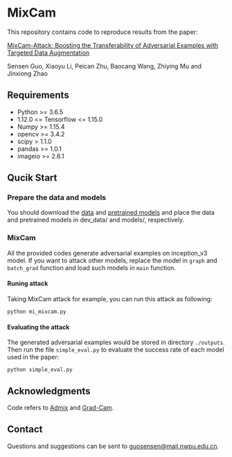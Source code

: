 # MixCam

This repository contains code to reproduce results from the paper:

[MixCam-Attack: Boosting the Transferability of Adversarial Examples with Targeted Data Augmentation](https://www.sciencedirect.com/science/article/abs/pii/S0020025523015037)

Sensen Guo, Xiaoyu Li, Peican Zhu, Baocang Wang, Zhiying Mu and Jinxiong Zhao

## Requirements
+ Python >= 3.6.5
+ 1.12.0 <= Tensorflow <= 1.15.0
+ Numpy >= 1.15.4
+ opencv >= 3.4.2
+ scipy > 1.1.0
+ pandas >= 1.0.1
+ imageio >= 2.6.1

## Qucik Start

### Prepare the data and models

You should download the [data](https://drive.google.com/drive/folders/1CfobY6i8BfqfWPHL31FKFDipNjqWwAhS) and [pretrained models](https://drive.google.com/drive/folders/10cFNVEhLpCatwECA6SPB-2g0q5zZyfaw) and place the data and pretrained models in dev_data/ and models/, respectively.

### MixCam

All the provided codes generate adversarial examples on inception_v3 model. If you want to attack other models, replace the model in `graph` and `batch_grad` function and load such models in `main` function.

#### Runing attack

Taking MixCam attack for example, you can run this attack as following:

```
python mi_mixcam.py 
```

#### Evaluating the attack

The generated adversarial examples would be stored in directory `./outputs`. Then run the file `simple_eval.py` to evaluate the success rate of each model used in the paper:

```
python simple_eval.py
```

## Acknowledgments

Code refers to [Admix](https://github.com/JHL-HUST/Admix) and [Grad-Cam](https://github.com/JHL-HUST/VT).

## Contact

Questions and suggestions can be sent to guosensen@mail.nwpu.edu.cn.
